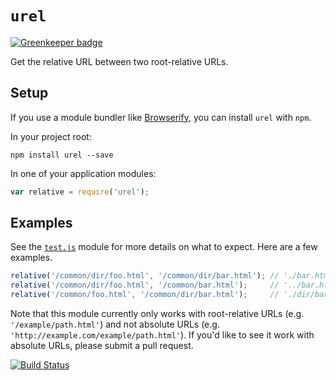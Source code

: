 # `urel`

[![Greenkeeper badge](https://badges.greenkeeper.io/tschaub/urel.svg)](https://greenkeeper.io/)

Get the relative URL between two root-relative URLs.

## Setup

If you use a module bundler like [Browserify](http://browserify.org/), you can install `urel` with `npm`.

In your project root:

    npm install urel --save

In one of your application modules:

```js
var relative = require('urel');
```

## Examples

See the [`test.js`](./test.js) module for more details on what to expect.  Here are a few examples.

```js
relative('/common/dir/foo.html', '/common/dir/bar.html'); // './bar.html'
relative('/common/dir/foo.html', '/common/bar.html');     // '../bar.html'
relative('/common/foo.html', '/common/dir/bar.html');     // './dir/bar.html'
```

Note that this module currently only works with root-relative URLs (e.g. `'/example/path.html'`) and not absolute URLs (e.g. `'http://example.com/example/path.html'`).  If you'd like to see it work with absolute URLs, please submit a pull request.

[![Build Status](https://travis-ci.org/tschaub/urel.svg?branch=master)](https://travis-ci.org/tschaub/urel)
